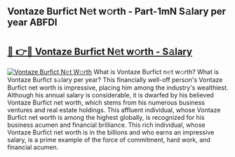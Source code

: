 ## Vontaze Burfict N𝚎t w𝚘rth - Part-1mN S𝚊lary per year ABFDI

# <h2><a href="http://gc2tr6l.nevu.top/?p=Vontaze+Burfict">🔗 👉🔴 Vontaze Burfict N𝚎t w𝚘rth - S𝚊lary</a></h2>

[![Vontaze Burfict N𝚎t W𝚘rth](https://i.imgur.com/Oavwk0R.jpeg)](http://gc2tr6l.nevu.top/?p=Vontaze+Burfict)
What is Vontaze Burfict n𝚎t w𝚘rth? What is Vontaze Burfict s𝚊lary per year?
This financially well-off person's Vontaze Burfict net worth is impressive, placing him among the industry's wealthiest. Although his annual salary is considerable, it is dwarfed by his believed Vontaze Burfict net worth, which stems from his numerous business ventures and real estate holdings. This affluent individual, whose Vontaze Burfict net worth is among the highest globally, is recognized for his business acumen and financial brilliance. This rich individual, whose Vontaze Burfict net worth is in the billions and who earns an impressive salary, is a prime example of the force of commitment, hard work, and financial acumen.
